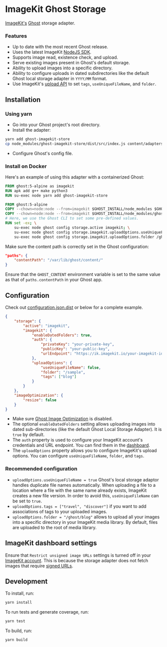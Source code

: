 # ImageKit Ghost Storage

[ImageKit's](https://imagekit.io) [Ghost](https://github.com/TryGhost/Ghost) storage adapter.

### Features

- Up to date with the most recent Ghost release.
- Uses the latest ImageKit [NodeJS SDK](https://github.com/imagekit-developer/imagekit-nodejs/releases).
- Supports image read, existence check, and upload.
- Serve existing images present in Ghost's default storage.
- Ability to upload images into a specific directory.
- Ability to configure uploads in dated subdirectories like the default Ghost local storage adapter in `YYYY/MM` format.
- Use ImageKit's [upload API](https://docs.imagekit.io/api-reference/upload-file-api/server-side-file-upload) to set `tags`, `useUniqueFileName`, and `folder`.

## Installation

### Using yarn

- Go into your Ghost project's root directory.
- Install the adapter:

```bash
yarn add ghost-imagekit-store
cp node_modules/ghost-imagekit-store/dist/src/index.js content/adapters/storage/imagekit/
```

- Configure Ghost's config file.

### Install on Docker

Here's an example of using this adapter with a containerized Ghost:

```Dockerfile
FROM ghost:5-alpine as imagekit
RUN apk add g++ make python3
RUN su-exec node yarn add ghost-imagekit-store

FROM ghost:5-alpine
COPY --chown=node:node --from=imagekit $GHOST_INSTALL/node_modules $GHOST_INSTALL/node_modules
COPY --chown=node:node --from=imagekit $GHOST_INSTALL/node_modules/ghost-imagekit-store/dist/src/index.js $GHOST_INSTALL/content/adapters/storage/imagekit/index.js
# Here, we use the Ghost CLI to set some pre-defined values.
RUN set -ex; \
    su-exec node ghost config storage.active imagekit; \
    su-exec node ghost config storage.imagekit.uploadOptions.useUniqueFileName true; \
    su-exec node ghost config storage.imagekit.uploadOptions.folder /ghost/blog;
```

Make sure the content path is correctly set in the Ghost configuration:

```json
"paths": {
    "contentPath": "/var/lib/ghost/content/"
}
```

Ensure that the `GHOST_CONTENT` environment variable is set to the same value as that of `paths.contentPath` in your Ghost app.

## Configuration

Check out [configuration.json.dist](./configuration.json.dist) or below for a complete example.

```json
{
    "storage": {
        "active": "imagekit",
        "imagekit": {
            "enableDatedFolders": true,
            "auth": {
                "privateKey": "your-private-key",
                "publicKey": "your-public-key",
                "urlEndpoint": "https://ik.imagekit.io/your-imagekit-id"
            },
            "uploadOptions": {
                "useUniqueFileName": false,
                "folder": "/sample",
                "tags": ["blog"]
            }
        }
    },
    "imageOptimization": {
        "resize": false
    }
}
```

- Make sure [Ghost Image Optimization](https://ghost.org/docs/config/#image-optimisation) is disabled.
- The optional `enableDatedFolders` setting allows uploading images into dated sub-directories (like the default Ghost Local Storage Adapter). It is `true` by default.
- The `auth` property is used to configure your ImageKit account's credentials and URL endpoint. You can find them in the [dashboard](https://imagekit.io/dashboard/developer/api-keys).
- The `uploadOptions` property allows you to configure ImageKit's upload options. You can configure `useUniqueFileName`, `folder`, and `tags`.

### Recommended configuration

- `uploadOptions.useUniqueFileName = true` Ghost's local storage adaptor handles duplicate file names automatically. When uploading a file to a location where a file with the same name already exists, ImageKit creates a new file version. In order to avoid this, `useUniqueFileName` can be set to `true`.
- `uploadOptions.tags = ["travel", "discover"]` if you want to add associations of tags to your uploaded images.
- `uploadOptions.folder = "/ghost/blog"` allows to upload all your images into a specific directory in your ImageKit media library. By default, files are uploaded to the root of media library.

## ImageKit dashboard settings

Ensure that `Restrict unsigned image URLs` settings is turned off in your [ImageKit account](https://imagekit.io/dashboard/settings/images). This is because the storage adapter does not fetch images that require [signed URLs](https://docs.imagekit.io/features/security/signed-urls).

## Development

To install, run:

```bash
yarn install
```

To run tests and generate coverage, run:

```bash
yarn test
```

To build, run:

```bash
yarn build
```
